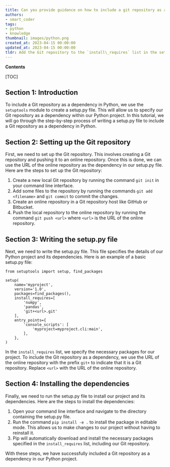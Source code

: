 ```yaml
---
title: Can you provide guidance on how to include a git repository as a dependency in setup.py?
authors:
- smart_coder
tags:
- python
- knowledge
thumbnail: images/python.png
created_at: 2023-04-15 00:00:00
updated_at: 2023-04-15 00:00:00
tldr: Add the Git repository to the `install\_requires` list in the setup.py file, using the format `git+<repository URL>@<commit ID>#egg=<package name>`.
---
```


**Contents**

[TOC]

## Section 1: Introduction

To include a Git repository as a dependency in Python, we use the ```setuptools``` module to create a setup.py file. This will allow us to specify our Git repository as a dependency within our Python project. In this tutorial, we will go through the step-by-step process of writing a setup.py file to include a Git repository as a dependency in Python.


## Section 2: Setting up the Git repository

First, we need to set up the Git repository. This involves creating a Git repository and pushing it to an online repository. Once this is done, we can use the URL of the online repository as the dependency in our setup.py file. Here are the steps to set up the Git repository:

1. Create a new local Git repository by running the command ```git init``` in your command line interface.
2. Add some files to the repository by running the commands ```git add <filename>``` and ```git commit``` to commit the changes.
3. Create an online repository in a Git repository host like GitHub or Bitbucket.
4. Push the local repository to the online repository by running the command ```git push <url>``` where ```<url>``` is the URL of the online repository.


## Section 3: Writing the setup.py file

Next, we need to write the setup.py file. This file specifies the details of our Python project and its dependencies. Here is an example of a basic setup.py file:

```
from setuptools import setup, find_packages

setup(
    name='myproject',
    version='1.0',
    packages=find_packages(),
    install_requires=[
        'numpy',
        'pandas',
        'git+<url>.git'
    ],
    entry_points={
        'console_scripts': [
            'myproject=myproject.cli:main',
        ],
    },
)
```

In the ```install_requires``` list, we specify the necessary packages for our project. To include the Git repository as a dependency, we use the URL of the online repository with the prefix ```git+``` to indicate that it is a Git repository. Replace ```<url>``` with the URL of the online repository. 


## Section 4: Installing the dependencies

Finally, we need to run the setup.py file to install our project and its dependencies. Here are the steps to install the dependencies:

1. Open your command line interface and navigate to the directory containing the setup.py file.
2. Run the command ```pip install -e .``` to install the package in editable mode. This allows us to make changes to our project without having to reinstall it.
3. Pip will automatically download and install the necessary packages specified in the ```install_requires``` list, including our Git repository.

With these steps, we have successfully included a Git repository as a dependency in our Python project.
